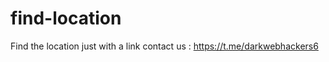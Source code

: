 # find-location
Find the location just with a link           contact us : https://t.me/darkwebhackers6

